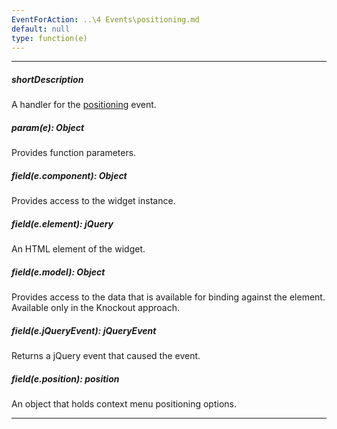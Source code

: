 ```yaml
---
EventForAction: ..\4 Events\positioning.md
default: null
type: function(e)
---
```

---
##### shortDescription
A handler for the [positioning](/api-reference/10%20UI%20Widgets/dxContextMenu/4%20Events/positioning.md '/Documentation/ApiReference/UI_Widgets/dxContextMenu/Events/#positioning') event.

##### param(e): Object
Provides function parameters.

##### field(e.component): Object
Provides access to the widget instance.

##### field(e.element): jQuery
An HTML element of the widget.

##### field(e.model): Object
Provides access to the data that is available for binding against the element. Available only in the Knockout approach.

##### field(e.jQueryEvent): jQueryEvent
Returns a jQuery event that caused the event.

##### field(e.position): position
An object that holds context menu positioning options.

---
